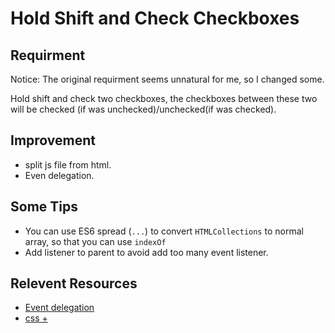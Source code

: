 # Hold Shift and Check Checkboxes

## Requirment
Notice: The original requirment seems unnatural for me, so I changed some.

Hold shift and check two checkboxes, the checkboxes between these two will be checked (if was unchecked)/unchecked(if was checked).

## Improvement
- split js file from html.
- Even delegation.

## Some Tips
- You can use ES6 spread (`...`) to convert `HTMLCollections` to normal array, so that you can use `indexOf`
- Add listener to parent to avoid add too many event listener.

## Relevent Resources
- [Event delegation](https://javascript.info/event-delegation)
- [css +](https://stackoverflow.com/questions/1139763/what-does-the-plus-sign-css-selector-mean)

